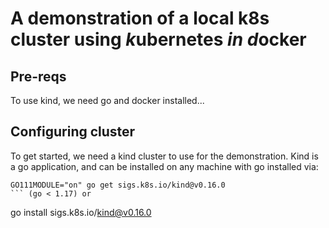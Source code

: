 # A demonstration of a local k8s cluster using *k*ubernetes *in* *d*ocker

## Pre-reqs
To use kind, we need go and docker installed...

## Configuring cluster
To get started, we need a kind cluster to use for the demonstration. Kind is a go application, and can be installed on any machine with go installed via:
```
GO111MODULE="on" go get sigs.k8s.io/kind@v0.16.0
``` (go < 1.17) or
```
go install sigs.k8s.io/kind@v0.16.0
``` (go >= 1.17)
